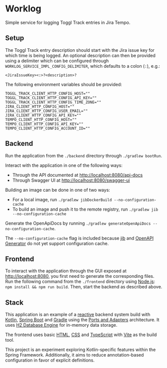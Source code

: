 # Worklog
Simple service for logging Toggl Track entries in Jira Tempo.

## Setup
The Toggl Track entry description should start with the Jira issue key for which time is being logged.
An optional description can then be provided using a delimiter which can be configured through `WORKLOG_SERVICE_IMPL_CONFIG_DELIMITER`, which defaults to a colon (`:`), e.g.:

```
<JiraIssueKey><:>?<description>?
```

The following environment variables should be provided:
```
TOGGL_TRACK_CLIENT_HTTP_CONFIG_HOST=""
TOGGL_TRACK_CLIENT_HTTP_CONFIG_API_KEY=""
TOGGL_TRACK_CLIENT_HTTP_CONFIG_TIME_ZONE=""
JIRA_CLIENT_HTTP_CONFIG_HOST=""
JIRA_CLIENT_HTTP_CONFIG_USER_EMAIL=""
JIRA_CLIENT_HTTP_CONFIG_API_KEY=""
TEMPO_CLIENT_HTTP_CONFIG_HOST=""
TEMPO_CLIENT_HTTP_CONFIG_API_KEY=""
TEMPO_CLIENT_HTTP_CONFIG_ACCOUNT_ID=""
```

## Backend
Run the application from the `./backend` directory through `./gradlew bootRun`.

Interact with the application in one of the following ways:
- Through the API documented at [http://localhost:8080/api-docs](http://localhost:8080/api-docs)
- Through Swagger UI at [http://localhost:8080/swagger-ui](http://localhost:8080/swagger-ui)

Building an image can be done in one of two ways:
- For a local image, run `./gradlew jibDockerBuild --no-configuration-cache`
- To build an image and push it to the remote registry, run `./gradlew jib --no-configuration-cache`

Generate the OpenApiDocs by running `./gradlew generateOpenApiDocs --no-configuration-cache`.

The `--no-configuration-cache` flag is included because [jib](https://github.com/GoogleContainerTools/jib) and [OpenAPI Generator](https://plugins.gradle.org/plugin/org.openapi.generator) do not yet support configuration cache.

## Frontend
To interact with the application through the GUI exposed at [http://localhost:8080](http://localhost:8080), you first need to generate the corresponding files. Run the following command from the `./frontend` directory using [Node.js](https://nodejs.org/en): `npm install && npm run build`. Then, start the backend as described above.

## Stack
This application is an example of a [reactive](https://spring.io/reactive) backend system build with [Kotlin]([https://kotlinlang.org/), [Spring Boot](https://spring.io/projects/spring-boot) and [Gradle](https://gradle.org/) using the [Ports and Adapters](https://alistair.cockburn.us/hexagonal-architecture/) architecture.
It uses [H2 Database Engine](https://h2database.com/html/main.html) for in-memory data storage.

The frontend uses basic [HTML](https://html.spec.whatwg.org), [CSS](https://www.w3.org/TR/css/) and [TypeScript](https://www.typescriptlang.org/) with [Vite](https://vite.dev/) as the build tool.

This project is an experiment exploring Kotlin-specific features within the Spring Framework.
Additionally, it aims to reduce annotation-based configuration in favor of explicit definitions.
